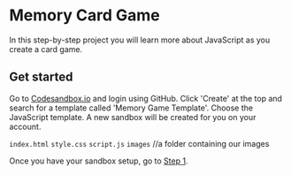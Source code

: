 # Memory Card Game
In this step-by-step project you will learn more about JavaScript as you create a card game.

## Get started

Go to [Codesandbox.io](https://codesandbox.io) and login using GitHub. Click 'Create' at the top and search for a template called 'Memory Game Template'. Choose the JavaScript template. A new sandbox will be created for you on your account.

`index.html`
`style.css`
`script.js`
`images` //a folder containing our images

Once you have your sandbox setup, go to [Step 1](/step-1).
